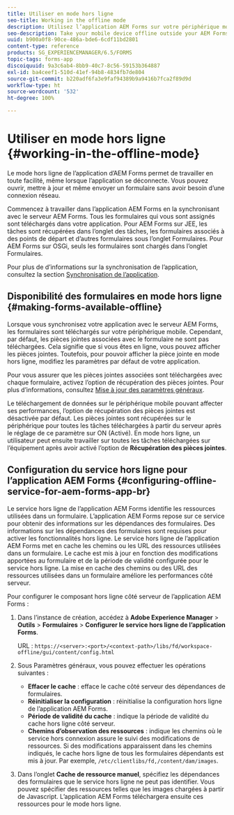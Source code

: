 ```yaml
---
title: Utiliser en mode hors ligne
seo-title: Working in the offline mode
description: Utilisez l’application AEM Forms sur votre périphérique mobile en dehors de vos réseaux AEM Forms ou en mode hors ligne complet
seo-description: Take your mobile device offline outside your AEM Forms network range or in a completely offline mode and work on the AEM Forms app
uuid: b900a0f8-90ce-486a-bde6-6cdf11bd2801
content-type: reference
products: SG_EXPERIENCEMANAGER/6.5/FORMS
topic-tags: forms-app
discoiquuid: 9a3c6ab4-8bb9-40c7-8c56-59153b364887
exl-id: ba4ceef1-510d-41ef-94b8-4834fb7de804
source-git-commit: b220adf6fa3e9faf94389b9a9416b7fca2f89d9d
workflow-type: ht
source-wordcount: '532'
ht-degree: 100%

---
```


# Utiliser en mode hors ligne {#working-in-the-offline-mode}

Le mode hors ligne de l’application d’AEM Forms permet de travailler en toute facilité, même lorsque l’application se déconnecte. Vous pouvez ouvrir, mettre à jour et même envoyer un formulaire sans avoir besoin d’une connexion réseau.

Commencez à travailler dans l’application AEM Forms en la synchronisant avec le serveur AEM Forms. Tous les formulaires qui vous sont assignés sont téléchargés dans votre application. Pour AEM Forms sur JEE, les tâches sont récupérées dans l’onglet des tâches, les formulaires associés à des points de départ et d’autres formulaires sous l’onglet Formulaires. Pour AEM Forms sur OSGi, seuls les formulaires sont chargés dans l’onglet Formulaires.

Pour plus de d’informations sur la synchronisation de l’application, consultez la section [Synchronisation de l’application](/help/forms/using/sync-app.md).

## Disponibilité des formulaires en mode hors ligne {#making-forms-available-offline}

Lorsque vous synchronisez votre application avec le serveur AEM Forms, les formulaires sont téléchargés sur votre périphérique mobile. Cependant, par défaut, les pièces jointes associées avec le formulaire ne sont pas téléchargées. Cela signifie que si vous êtes en ligne, vous pouvez afficher les pièces jointes. Toutefois, pour pouvoir afficher la pièce jointe en mode hors ligne, modifiez les paramètres par défaut de votre application.

Pour vous assurer que les pièces jointes associées sont téléchargées avec chaque formulaire, activez l’option de récupération des pièces jointes. Pour plus d’informations, consultez [Mise à jour des paramètres généraux](/help/forms/using/update-general-settings.md).

Le téléchargement de données sur le périphérique mobile pouvant affecter ses performances, l’option de récupération des pièces jointes est désactivée par défaut. Les pièces jointes sont récupérées sur le périphérique pour toutes les tâches téléchargées à partir du serveur après le réglage de ce paramètre sur ON (Activé). En mode hors ligne, un utilisateur peut ensuite travailler sur toutes les tâches téléchargées sur l’équipement après avoir activé l’option de **Récupération des pièces jointes**.

## Configuration du service hors ligne pour l’application AEM Forms {#configuring-offline-service-for-aem-forms-app-br}

Le service hors ligne de l’application AEM Forms identifie les ressources utilisées dans un formulaire. L’application AEM Forms repose sur ce service pour obtenir des informations sur les dépendances des formulaires. Des informations sur les dépendances des formulaires sont requises pour activer les fonctionnalités hors ligne. Le service hors ligne de l’application AEM Forms met en cache les chemins ou les URL des ressources utilisées dans un formulaire. Le cache est mis à jour en fonction des modifications apportées au formulaire et de la période de validité configurée pour le service hors ligne. La mise en cache des chemins ou des URL des ressources utilisées dans un formulaire améliore les performances côté serveur.

Pour configurer le composant hors ligne côté serveur de l’application AEM Forms :

1. Dans l’instance de création, accédez à **Adobe Experience Manager** > **Outils** > **Formulaires** > **Configurer le service hors ligne de l’application Forms**.

   URL : `https://<server>:<port>/<context-path>/libs/fd/workspace-offline/gui/content/config.html`

1. Sous Paramètres généraux, vous pouvez effectuer les opérations suivantes :

   * **Effacer le cache** : efface le cache côté serveur des dépendances de formulaires.
   * **Réinitialiser la configuration** : réinitialise la configuration hors ligne de l’application AEM Forms.
   * **Période de validité du cache** : indique la période de validité du cache hors ligne côté serveur.
   * **Chemins d’observation des ressources** : indique les chemins où le service hors connexion assure le suivi des modifications de ressources. Si des modifications apparaissent dans les chemins indiqués, le cache hors ligne de tous les formulaires dépendants est mis à jour. Par exemple, `/etc/clientlibs/fd,/content/dam/images`.

1. Dans l’onglet **Cache de ressource manuel**, spécifiez les dépendances des formulaires que le service hors ligne ne peut pas identifier. Vous pouvez spécifier des ressources telles que les images chargées à partir de Javascript. L’application AEM Forms téléchargera ensuite ces ressources pour le mode hors ligne.
